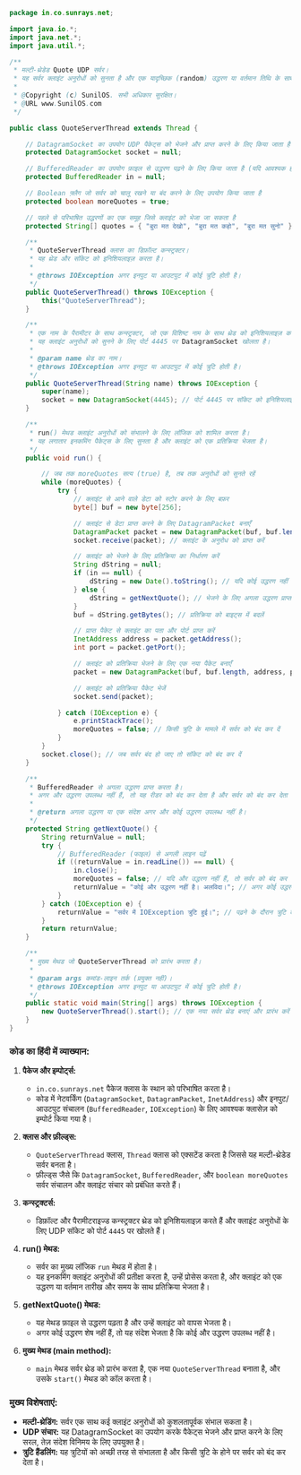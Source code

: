 ```java
package in.co.sunrays.net;

import java.io.*;
import java.net.*;
import java.util.*;

/**
 * मल्टी-थ्रेडेड Quote UDP सर्वर।
 * यह सर्वर क्लाइंट अनुरोधों को सुनता है और एक यादृच्छिक (random) उद्धरण या वर्तमान तिथि के साथ जवाब देता है।
 * 
 * @Copyright (c) SunilOS. सभी अधिकार सुरक्षित।
 * @URL www.SunilOS.com
 */

public class QuoteServerThread extends Thread {

    // DatagramSocket का उपयोग UDP पैकेट्स को भेजने और प्राप्त करने के लिए किया जाता है
    protected DatagramSocket socket = null;

    // BufferedReader का उपयोग फ़ाइल से उद्धरण पढ़ने के लिए किया जाता है (यदि आवश्यक हो)
    protected BufferedReader in = null;

    // Boolean फ़्लैग जो सर्वर को चालू रखने या बंद करने के लिए उपयोग किया जाता है
    protected boolean moreQuotes = true;

    // पहले से परिभाषित उद्धरणों का एक समूह जिसे क्लाइंट को भेजा जा सकता है
    protected String[] quotes = { "बुरा मत देखो", "बुरा मत कहो", "बुरा मत सुनो" };

    /**
     * QuoteServerThread क्लास का डिफ़ॉल्ट कन्स्ट्रक्टर।
     * यह थ्रेड और सॉकेट को इनिशियलाइज़ करता है।
     * 
     * @throws IOException अगर इनपुट या आउटपुट में कोई त्रुटि होती है।
     */
    public QuoteServerThread() throws IOException {
        this("QuoteServerThread");
    }

    /**
     * एक नाम के पैरामीटर के साथ कन्स्ट्रक्टर, जो एक विशिष्ट नाम के साथ थ्रेड को इनिशियलाइज़ करता है।
     * यह क्लाइंट अनुरोधों को सुनने के लिए पोर्ट 4445 पर DatagramSocket खोलता है।
     * 
     * @param name थ्रेड का नाम।
     * @throws IOException अगर इनपुट या आउटपुट में कोई त्रुटि होती है।
     */
    public QuoteServerThread(String name) throws IOException {
        super(name);
        socket = new DatagramSocket(4445); // पोर्ट 4445 पर सॉकेट को इनिशियलाइज़ करें
    }

    /**
     * run() मेथड क्लाइंट अनुरोधों को संभालने के लिए लॉजिक को शामिल करता है।
     * यह लगातार इनकमिंग पैकेट्स के लिए सुनता है और क्लाइंट को एक प्रतिक्रिया भेजता है।
     */
    public void run() {

        // जब तक moreQuotes सत्य (true) है, तब तक अनुरोधों को सुनते रहें
        while (moreQuotes) {
            try {
                // क्लाइंट से आने वाले डेटा को स्टोर करने के लिए बफ़र
                byte[] buf = new byte[256];

                // क्लाइंट से डेटा प्राप्त करने के लिए DatagramPacket बनाएँ
                DatagramPacket packet = new DatagramPacket(buf, buf.length);
                socket.receive(packet); // क्लाइंट के अनुरोध को प्राप्त करें

                // क्लाइंट को भेजने के लिए प्रतिक्रिया का निर्धारण करें
                String dString = null;
                if (in == null) {
                    dString = new Date().toString(); // यदि कोई उद्धरण नहीं पढ़ा जाता है, तो वर्तमान तारीख और समय भेजें
                } else {
                    dString = getNextQuote(); // भेजने के लिए अगला उद्धरण प्राप्त करें
                }
                buf = dString.getBytes(); // प्रतिक्रिया को बाइट्स में बदलें

                // प्राप्त पैकेट से क्लाइंट का पता और पोर्ट प्राप्त करें
                InetAddress address = packet.getAddress();
                int port = packet.getPort();

                // क्लाइंट को प्रतिक्रिया भेजने के लिए एक नया पैकेट बनाएँ
                packet = new DatagramPacket(buf, buf.length, address, port);

                // क्लाइंट को प्रतिक्रिया पैकेट भेजें
                socket.send(packet);

            } catch (IOException e) {
                e.printStackTrace();
                moreQuotes = false; // किसी त्रुटि के मामले में सर्वर को बंद कर दें
            }
        }
        socket.close(); // जब सर्वर बंद हो जाए तो सॉकेट को बंद कर दें
    }

    /**
     * BufferedReader से अगला उद्धरण प्राप्त करता है।
     * अगर और उद्धरण उपलब्ध नहीं हैं, तो यह रीडर को बंद कर देता है और सर्वर को बंद कर देता है।
     * 
     * @return अगला उद्धरण या एक संदेश अगर और कोई उद्धरण उपलब्ध नहीं है।
     */
    protected String getNextQuote() {
        String returnValue = null;
        try {
            // BufferedReader (फाइल) से अगली लाइन पढ़ें
            if ((returnValue = in.readLine()) == null) {
                in.close();
                moreQuotes = false; // यदि और उद्धरण नहीं हैं, तो सर्वर को बंद कर दें
                returnValue = "कोई और उद्धरण नहीं है। अलविदा।"; // अगर कोई उद्धरण नहीं बचा है तो क्लाइंट को संदेश भेजें
            }
        } catch (IOException e) {
            returnValue = "सर्वर में IOException त्रुटि हुई।"; // पढ़ने के दौरान त्रुटि को संभालें
        }
        return returnValue;
    }

    /**
     * मुख्य मेथड जो QuoteServerThread को प्रारंभ करता है।
     * 
     * @param args कमांड-लाइन तर्क (प्रयुक्त नहीं)।
     * @throws IOException अगर इनपुट या आउटपुट में कोई त्रुटि होती है।
     */
    public static void main(String[] args) throws IOException {
        new QuoteServerThread().start(); // एक नया सर्वर थ्रेड बनाएं और प्रारंभ करें
    }
}
```

### कोड का हिंदी में व्याख्यान:
1. **पैकेज और इम्पोर्ट्स:**
   - `in.co.sunrays.net` पैकेज क्लास के स्थान को परिभाषित करता है।
   - कोड में नेटवर्किंग (`DatagramSocket`, `DatagramPacket`, `InetAddress`) और इनपुट/आउटपुट संचालन (`BufferedReader`, `IOException`) के लिए आवश्यक क्लासेज़ को इम्पोर्ट किया गया है।

2. **क्लास और फ़ील्ड्स:**
   - `QuoteServerThread` क्लास, `Thread` क्लास को एक्सटेंड करता है जिससे यह मल्टी-थ्रेडेड सर्वर बनता है।
   - फ़ील्ड्स जैसे कि `DatagramSocket`, `BufferedReader`, और `boolean moreQuotes` सर्वर संचालन और क्लाइंट संचार को प्रबंधित करते हैं।

3. **कन्स्ट्रक्टर्स:**
   - डिफ़ॉल्ट और पैरामीटराइज्ड कन्स्ट्रक्टर थ्रेड को इनिशियलाइज़ करते हैं और क्लाइंट अनुरोधों के लिए UDP सॉकेट को पोर्ट `4445` पर खोलते हैं।

4. **run() मेथड:**
   - सर्वर का मुख्य लॉजिक `run` मेथड में होता है।
   - यह इनकमिंग क्लाइंट अनुरोधों की प्रतीक्षा करता है, उन्हें प्रोसेस करता है, और क्लाइंट को एक उद्धरण या वर्तमान तारीख और समय के साथ प्रतिक्रिया भेजता है।

5. **getNextQuote() मेथड:**
   - यह मेथड फ़ाइल से उद्धरण पढ़ता है और उन्हें क्लाइंट को वापस भेजता है।
   - अगर कोई उद्धरण शेष नहीं हैं, तो यह संदेश भेजता है कि कोई और उद्धरण उपलब्ध नहीं है।

6. **मुख्य मेथड (main method):**
   - `main` मेथड सर्वर थ्रेड को प्रारंभ करता है, एक नया `QuoteServerThread` बनाता है, और उसके `start()` मेथड को कॉल करता है।

### मुख्य विशेषताएं:
- **मल्टी-थ्रेडिंग:** सर्वर एक साथ कई क्लाइंट अनुरोधों को कुशलतापूर्वक संभाल सकता है।
- **UDP संचार:** यह DatagramSocket का उपयोग करके पैकेट्स भेजने और प्राप्त करने के लिए सरल, तेज़ संदेश विनिमय के लिए उपयुक्त है।
- **त्रुटि हैंडलिंग:** यह त्रुटियों को अच्छी तरह से संभालता है और किसी त्रुटि के होने पर सर्वर को बंद कर देता है।
